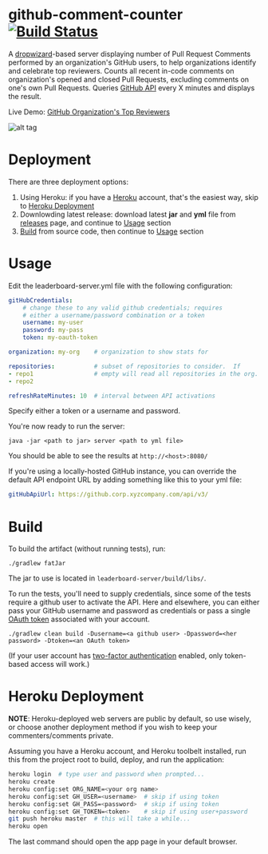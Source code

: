 github-comment-counter [![Build Status](https://travis-ci.org/tzachz/github-comment-counter.svg?branch=master)](https://travis-ci.org/tzachz/github-comment-counter)
======================

A [dropwizard](https://github.com/codahale/dropwizard)-based server displaying number of Pull Request Comments performed by an organization's GitHub users, to help organizations identify and celebrate top reviewers. Counts all recent in-code comments on organization's opened and closed Pull Requests, excluding comments on one's own Pull Requests.
Queries [GitHub API](http://developer.github.com/v3/) every X minutes and displays the result.

Live Demo: [GitHub Organization's Top Reviewers](https://github-comment-counter.herokuapp.com/service/leaderboard/month)

![alt tag](https://raw.githubusercontent.com/tzachz/github-comment-counter/master/leaderboard-sample.png)


Deployment
==========
There are three deployment options:
 1. Using Heroku: if you have a [Heroku](https://www.heroku.com/) account, that's the easiest way, skip to [Heroku Deployment](#heroku-deployment)
 2. Downlowding latest release: download latest **jar** and **yml** file from [releases](https://github.com/tzachz/github-comment-counter/releases) page, and continue to [Usage](#usage) section
 3. [Build](#build) from source code, then continue to [Usage](#usage) section


Usage
=====
Edit the leaderboard-server.yml file with the following configuration:
```yml
gitHubCredentials:
    # change these to any valid github credentials; requires
    # either a username/password combination or a token
    username: my-user
    password: my-pass
    token: my-oauth-token

organization: my-org    # organization to show stats for

repositories:           # subset of repositories to consider.  If
- repo1                 # empty will read all repositories in the org.
- repo2

refreshRateMinutes: 10  # interval between API activations
```
Specify either a token or a username and password.

You're now ready to run the server:
```
java -jar <path to jar> server <path to yml file>
```

You should be able to see the results at `http://<host>:8080/`

If you're using a locally-hosted GitHub instance, you can override the default API endpoint URL by adding something like this to your yml file:
```yml
gitHubApiUrl: https://github.corp.xyzcompany.com/api/v3/
```

Build
=====
To build the artifact (without running tests), run:
```
./gradlew fatJar
```
The jar to use is located in `leaderboard-server/build/libs/`.

To run the tests, you'll need to supply credentials, since some of the tests require a github user to activate the API. Here and elsewhere, you can either pass your GitHub username and password as credentials
or pass a single [OAuth token](https://github.com/settings/applications) associated with your account.
```
./gradlew clean build -Dusername=<a github user> -Dpassword=<her password> -Dtoken=<an OAuth token>
```

(If your user account has [two-factor authentication](https://help.github.com/articles/about-two-factor-authentication/) enabled, only token-based access will work.)


Heroku Deployment
=================
**NOTE**: Heroku-deployed web servers are public by default, so use wisely, or choose another deployment method if you wish to keep your commenters/comments private.

Assuming you have a Heroku account, and Heroku toolbelt installed, run this from the project root to build, deploy, and run the application:
```bash
heroku login  # type user and password when prompted...
heroku create 
heroku config:set ORG_NAME=<your org name>
heroku config:set GH_USER=<username>  # skip if using token
heroku config:set GH_PASS=<password>  # skip if using token
heroku config:set GH_TOKEN=<token>    # skip if using user+password
git push heroku master  # this will take a while...
heroku open

```
The last command should open the app page in your default browser.
